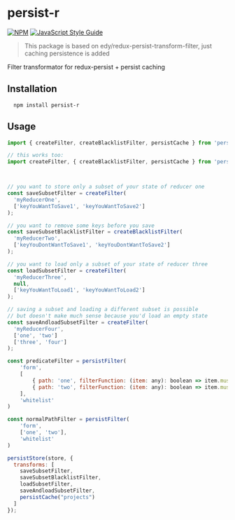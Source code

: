 # persist-r

[![NPM](https://img.shields.io/npm/v/persist-r.svg)](https://www.npmjs.com/package/persist-r) [![JavaScript Style Guide](https://img.shields.io/badge/code_style-standard-brightgreen.svg)](https://standardjs.com)

> This package is based on edy/redux-persist-transform-filter, just caching persistence is added

Filter transformator for redux-persist + persist caching

## Installation
```
  npm install persist-r
```

## Usage

```js
import { createFilter, createBlacklistFilter, persistCache } from 'persist-r';

// this works too:
import createFilter, { createBlacklistFilter, persistCache } from 'persist-r';



// you want to store only a subset of your state of reducer one
const saveSubsetFilter = createFilter(
  'myReducerOne',
  ['keyYouWantToSave1', 'keyYouWantToSave2']
);

// you want to remove some keys before you save
const saveSubsetBlacklistFilter = createBlacklistFilter(
  'myReducerTwo',
  ['keyYouDontWantToSave1', 'keyYouDontWantToSave2']
);

// you want to load only a subset of your state of reducer three
const loadSubsetFilter = createFilter(
  'myReducerThree',
  null,
  ['keyYouWantToLoad1', 'keyYouWantToLoad2']
);

// saving a subset and loading a different subset is possible
// but doesn't make much sense because you'd load an empty state
const saveAndloadSubsetFilter = createFilter(
  'myReducerFour',
  ['one', 'two']
  ['three', 'four']
);

const predicateFilter = persistFilter(
	'form',
	[
		{ path: 'one', filterFunction: (item: any): boolean => item.mustBeStored },
		{ path: 'two', filterFunction: (item: any): boolean => item.mustBeStored },
	],
	'whitelist'
)

const normalPathFilter = persistFilter(
	'form',
	['one', 'two'],
	'whitelist'
)

persistStore(store, {
  transforms: [
    saveSubsetFilter,
    saveSubsetBlacklistFilter,
    loadSubsetFilter,
    saveAndloadSubsetFilter,
    persistCache("projects")
  ]
});
```
